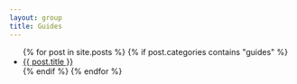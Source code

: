 ```yaml
---
layout: group
title: Guides
---
```


<ul>
  {% for post in site.posts %}
    {% if post.categories contains "guides" %}
      <li><a href="{{ post.url }}">{{ post.title }}</a></li>
    {% endif %}
  {% endfor %}
</ul>
